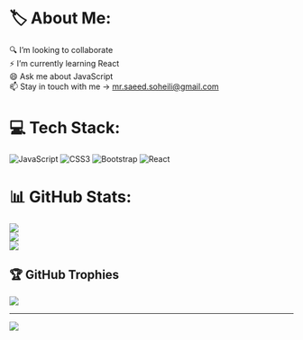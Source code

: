 # 🏷️ About Me:
🔍️ I’m looking to collaborate<br>⚡ I’m currently learning React<br>😄 Ask me about JavaScript<br>📫 Stay in touch with me -> mr.saeed.soheili@gmail.com


# 💻 Tech Stack:
![JavaScript](https://img.shields.io/badge/javascript-%23323330.svg?style=for-the-badge&logo=javascript&logoColor=%23F7DF1E) ![CSS3](https://img.shields.io/badge/css3-%231572B6.svg?style=for-the-badge&logo=css3&logoColor=white) ![Bootstrap](https://img.shields.io/badge/bootstrap-%23563D7C.svg?style=for-the-badge&logo=bootstrap&logoColor=white) ![React](https://img.shields.io/badge/react-%2320232a.svg?style=for-the-badge&logo=react&logoColor=%2361DAFB)
# 📊 GitHub Stats:
![](https://github-readme-stats.vercel.app/api?username=MinusMarigold98&theme=default&hide_border=true&include_all_commits=true&count_private=false)<br/>
![](https://github-readme-streak-stats.herokuapp.com/?user=MinusMarigold98&theme=default&hide_border=true)<br/>
![](https://github-readme-stats.vercel.app/api/top-langs/?username=MinusMarigold98&theme=default&hide_border=true&include_all_commits=true&count_private=false&layout=compact)

## 🏆 GitHub Trophies
![](https://github-profile-trophy.vercel.app/?username=MinusMarigold98&theme=flat&no-frame=true&no-bg=true&margin-w=4)

---
[![](https://visitcount.itsvg.in/api?id=MinusMarigold98&icon=0&color=12)](https://visitcount.itsvg.in)

<!-- Proudly created with GPRM ( https://gprm.itsvg.in ) -->
